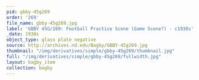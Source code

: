 ```yaml
---
pid: gbby-45g269
order: '269'
file_name: gbby-45g269.jpg
label: 'GBBY 45G/269: Football Practice Scene (Game Scene?) - c1930s'
_date: 1930s
object_type: glass plate negative
source: http://archives.nd.edu/Bagby/GBBY-45g269.jpg
thumbnail: "/img/derivatives/simple/gbby-45g269/thumbnail.jpg"
full: "/img/derivatives/simple/gbby-45g269/fullwidth.jpg"
layout: bagby_item
collection: bagby
---
```

